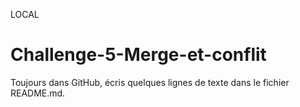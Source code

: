 LOCAL
# Challenge-5-Merge-et-conflit
Toujours dans GitHub, 
écris quelques lignes de texte dans le fichier README.md.
